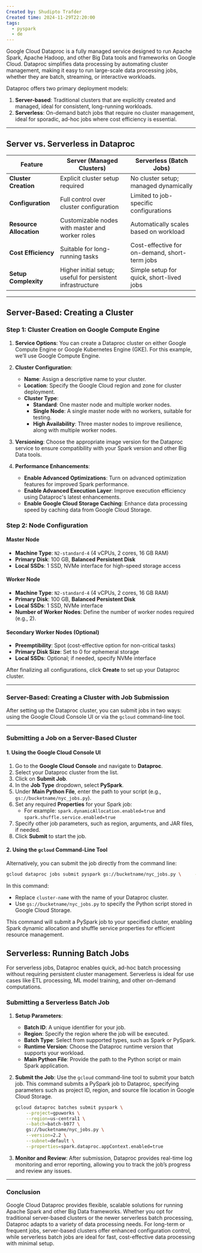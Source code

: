 ```yaml
---
Created by: Shudipto Trafder
Created time: 2024-11-29T22:20:00
tags:
  - pyspark
  - de
---
```

Google Cloud Dataproc is a fully managed service designed to run Apache Spark, Apache Hadoop, and other Big Data tools and frameworks on Google Cloud. Dataproc simplifies data processing by automating cluster management, making it easy to run large-scale data processing jobs, whether they are batch, streaming, or interactive workloads. 

Dataproc offers two primary deployment models:

1. **Server-based**: Traditional clusters that are explicitly created and managed, ideal for consistent, long-running workloads.
2. **Serverless**: On-demand batch jobs that require no cluster management, ideal for sporadic, ad-hoc jobs where cost efficiency is essential.

---

## Server vs. Serverless in Dataproc

| Feature               | Server (Managed Clusters)                                  | Serverless (Batch Jobs)                            |
|-----------------------|------------------------------------------------------------|----------------------------------------------------|
| **Cluster Creation**  | Explicit cluster setup required                            | No cluster setup; managed dynamically              |
| **Configuration**     | Full control over cluster configuration                    | Limited to job-specific configurations             |
| **Resource Allocation** | Customizable nodes with master and worker roles          | Automatically scales based on workload             |
| **Cost Efficiency**   | Suitable for long-running tasks                            | Cost-effective for on-demand, short-term jobs      |
| **Setup Complexity**  | Higher initial setup; useful for persistent infrastructure | Simple setup for quick, short-lived jobs           |

---

## Server-Based: Creating a Cluster

### Step 1: Cluster Creation on Google Compute Engine

1. **Service Options**: You can create a Dataproc cluster on either Google Compute Engine or Google Kubernetes Engine (GKE). For this example, we’ll use Google Compute Engine.

2. **Cluster Configuration**:
   - **Name**: Assign a descriptive name to your cluster.
   - **Location**: Specify the Google Cloud region and zone for cluster deployment.
   - **Cluster Type**:
     - **Standard**: One master node and multiple worker nodes.
     - **Single Node**: A single master node with no workers, suitable for testing.
     - **High Availability**: Three master nodes to improve resilience, along with multiple worker nodes.

3. **Versioning**: Choose the appropriate image version for the Dataproc service to ensure compatibility with your Spark version and other Big Data tools.

4. **Performance Enhancements**:
   - **Enable Advanced Optimizations**: Turn on advanced optimization features for improved Spark performance.
   - **Enable Advanced Execution Layer**: Improve execution efficiency using Dataproc's latest enhancements.
   - **Enable Google Cloud Storage Caching**: Enhance data processing speed by caching data from Google Cloud Storage.

### Step 2: Node Configuration

#### Master Node
   - **Machine Type**: `N2-standard-4` (4 vCPUs, 2 cores, 16 GB RAM)
   - **Primary Disk**: 100 GB, **Balanced Persistent Disk**
   - **Local SSDs**: 1 SSD, NVMe interface for high-speed storage access

#### Worker Node
   - **Machine Type**: `N2-standard-4` (4 vCPUs, 2 cores, 16 GB RAM)
   - **Primary Disk**: 100 GB, **Balanced Persistent Disk**
   - **Local SSDs**: 1 SSD, NVMe interface
   - **Number of Worker Nodes**: Define the number of worker nodes required (e.g., 2).

#### Secondary Worker Nodes (Optional)
   - **Preemptibility**: Spot (cost-effective option for non-critical tasks)
   - **Primary Disk Size**: Set to 0 for ephemeral storage
   - **Local SSDs**: Optional; if needed, specify NVMe interface

After finalizing all configurations, click **Create** to set up your Dataproc cluster.

---
### Server-Based: Creating a Cluster with Job Submission

After setting up the Dataproc cluster, you can submit jobs in two ways: using the Google Cloud Console UI or via the `gcloud` command-line tool.

---

### Submitting a Job on a Server-Based Cluster

#### 1. **Using the Google Cloud Console UI**

1. Go to the **Google Cloud Console** and navigate to **Dataproc**.
2. Select your Dataproc cluster from the list.
3. Click on **Submit Job**.
4. In the **Job Type** dropdown, select **PySpark**.
5. Under **Main Python File**, enter the path to your script (e.g., `gs://bucketname/nyc_jobs.py`).
6. Set any required **Properties** for your Spark job:
    - For example: `spark.dynamicAllocation.enabled=true` and `spark.shuffle.service.enabled=true`
7. Specify other job parameters, such as region, arguments, and JAR files, if needed.
8. Click **Submit** to start the job.

#### 2. **Using the `gcloud` Command-Line Tool**

Alternatively, you can submit the job directly from the command line:

```bash
gcloud dataproc jobs submit pyspark gs://bucketname/nyc_jobs.py \     --cluster=cluster-name \     --region=us-central1 \     --properties="spark.dynamicAllocation.enabled=true,spark.shuffle.service.enabled=true"

```

In this command:
- Replace `cluster-name` with the name of your Dataproc cluster.
- Use `gs://bucketname/nyc_jobs.py` to specify the Python script stored in Google Cloud Storage.

This command will submit a PySpark job to your specified cluster, enabling Spark dynamic allocation and shuffle service properties for efficient resource management.


## Serverless: Running Batch Jobs

For serverless jobs, Dataproc enables quick, ad-hoc batch processing without requiring persistent cluster management. Serverless is ideal for use cases like ETL processing, ML model training, and other on-demand computations.

### Submitting a Serverless Batch Job

1. **Setup Parameters**:
   - **Batch ID**: A unique identifier for your job.
   - **Region**: Specify the region where the job will be executed.
   - **Batch Type**: Select from supported types, such as Spark or PySpark.
   - **Runtime Version**: Choose the Dataproc runtime version that supports your workload.
   - **Main Python File**: Provide the path to the Python script or main Spark application.

2. **Submit the Job**:
   Use the `gcloud` command-line tool to submit your batch job. This command submits a PySpark job to Dataproc, specifying parameters such as project ID, region, and source file location in Google Cloud Storage.

   ```bash
   gcloud dataproc batches submit pyspark \
       --project=gpuworks \
       --region=us-central1 \
       --batch=batch-b977 \
       gs://bucketname/nyc_jobs.py \
       --version=2.2 \
       --subnet=default \
       --properties=spark.dataproc.appContext.enabled=true
   ```

3. **Monitor and Review**:
   After submission, Dataproc provides real-time log monitoring and error reporting, allowing you to track the job’s progress and review any issues.

---

### Conclusion

Google Cloud Dataproc provides flexible, scalable solutions for running Apache Spark and other Big Data frameworks. Whether you opt for traditional server-based clusters or the newer serverless batch processing, Dataproc adapts to a variety of data processing needs. For long-term or frequent jobs, server-based clusters offer enhanced configuration control, while serverless batch jobs are ideal for fast, cost-effective data processing with minimal setup.


